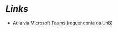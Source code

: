 # _Links_

- [Aula via Microsoft Teams (requer conta da UnB)](https://web.microsoftstream.com/video/be7b0332-bc17-4ff4-9c66-f68487d61ce0)
